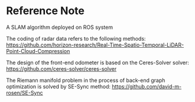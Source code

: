 Reference Note
======================================
A SLAM algorithm deployed on ROS system

The coding of radar data refers to the following methods:
https://github.com/horizon-research/Real-Time-Spatio-Temporal-LiDAR-Point-Cloud-Compression

The design of the front-end odometer is based on the Ceres-Solver solver:
https://github.com/ceres-solver/ceres-solver

The Riemann manifold problem in the process of back-end graph optimization is solved by SE-Sync method:
https://github.com/david-m-rosen/SE-Sync
